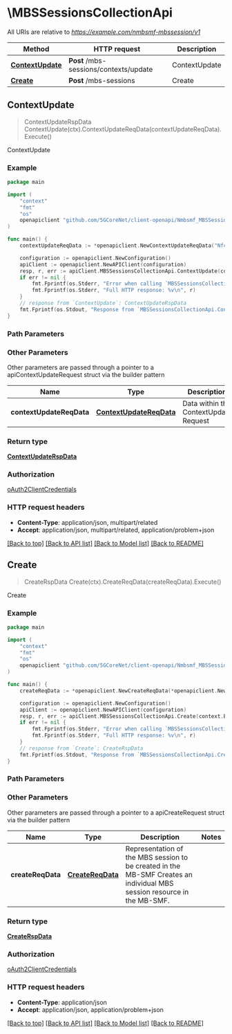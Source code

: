 # \MBSSessionsCollectionApi

All URIs are relative to *https://example.com/nmbsmf-mbssession/v1*

Method | HTTP request | Description
------------- | ------------- | -------------
[**ContextUpdate**](MBSSessionsCollectionApi.md#ContextUpdate) | **Post** /mbs-sessions/contexts/update | ContextUpdate
[**Create**](MBSSessionsCollectionApi.md#Create) | **Post** /mbs-sessions | Create



## ContextUpdate

> ContextUpdateRspData ContextUpdate(ctx).ContextUpdateReqData(contextUpdateReqData).Execute()

ContextUpdate

### Example

```go
package main

import (
    "context"
    "fmt"
    "os"
    openapiclient "github.com/5GCoreNet/client-openapi/Nmbsmf_MBSSession"
)

func main() {
    contextUpdateReqData := *openapiclient.NewContextUpdateReqData("NfcInstanceId_example", *openapiclient.NewMbsSessionId()) // ContextUpdateReqData | Data within the ContextUpdate Request

    configuration := openapiclient.NewConfiguration()
    apiClient := openapiclient.NewAPIClient(configuration)
    resp, r, err := apiClient.MBSSessionsCollectionApi.ContextUpdate(context.Background()).ContextUpdateReqData(contextUpdateReqData).Execute()
    if err != nil {
        fmt.Fprintf(os.Stderr, "Error when calling `MBSSessionsCollectionApi.ContextUpdate``: %v\n", err)
        fmt.Fprintf(os.Stderr, "Full HTTP response: %v\n", r)
    }
    // response from `ContextUpdate`: ContextUpdateRspData
    fmt.Fprintf(os.Stdout, "Response from `MBSSessionsCollectionApi.ContextUpdate`: %v\n", resp)
}
```

### Path Parameters



### Other Parameters

Other parameters are passed through a pointer to a apiContextUpdateRequest struct via the builder pattern


Name | Type | Description  | Notes
------------- | ------------- | ------------- | -------------
 **contextUpdateReqData** | [**ContextUpdateReqData**](ContextUpdateReqData.md) | Data within the ContextUpdate Request | 

### Return type

[**ContextUpdateRspData**](ContextUpdateRspData.md)

### Authorization

[oAuth2ClientCredentials](../README.md#oAuth2ClientCredentials)

### HTTP request headers

- **Content-Type**: application/json, multipart/related
- **Accept**: application/json, multipart/related, application/problem+json

[[Back to top]](#) [[Back to API list]](../README.md#documentation-for-api-endpoints)
[[Back to Model list]](../README.md#documentation-for-models)
[[Back to README]](../README.md)


## Create

> CreateRspData Create(ctx).CreateReqData(createReqData).Execute()

Create

### Example

```go
package main

import (
    "context"
    "fmt"
    "os"
    openapiclient "github.com/5GCoreNet/client-openapi/Nmbsmf_MBSSession"
)

func main() {
    createReqData := *openapiclient.NewCreateReqData(*openapiclient.NewExtMbsSession()) // CreateReqData | Representation of the MBS session to be created in the MB-SMF Creates an individual MBS session resource in the MB-SMF. 

    configuration := openapiclient.NewConfiguration()
    apiClient := openapiclient.NewAPIClient(configuration)
    resp, r, err := apiClient.MBSSessionsCollectionApi.Create(context.Background()).CreateReqData(createReqData).Execute()
    if err != nil {
        fmt.Fprintf(os.Stderr, "Error when calling `MBSSessionsCollectionApi.Create``: %v\n", err)
        fmt.Fprintf(os.Stderr, "Full HTTP response: %v\n", r)
    }
    // response from `Create`: CreateRspData
    fmt.Fprintf(os.Stdout, "Response from `MBSSessionsCollectionApi.Create`: %v\n", resp)
}
```

### Path Parameters



### Other Parameters

Other parameters are passed through a pointer to a apiCreateRequest struct via the builder pattern


Name | Type | Description  | Notes
------------- | ------------- | ------------- | -------------
 **createReqData** | [**CreateReqData**](CreateReqData.md) | Representation of the MBS session to be created in the MB-SMF Creates an individual MBS session resource in the MB-SMF.  | 

### Return type

[**CreateRspData**](CreateRspData.md)

### Authorization

[oAuth2ClientCredentials](../README.md#oAuth2ClientCredentials)

### HTTP request headers

- **Content-Type**: application/json
- **Accept**: application/json, application/problem+json

[[Back to top]](#) [[Back to API list]](../README.md#documentation-for-api-endpoints)
[[Back to Model list]](../README.md#documentation-for-models)
[[Back to README]](../README.md)

